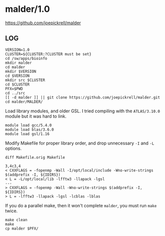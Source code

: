 malder/1.0
==========

<https://github.com/joepickrell/malder>

LOG
---

    VERSION=1.0
    CLUSTER=${CLUSTER:?CLUSTER must be set}
    cd /sw/apps/bioinfo
    mkdir malder
    cd malder
    mkdir $VERSION
    cd $VERSION
    mkdir src $CLUSTER
    cd $CLUSTER
    PFX=$PWD
    cd ../src
    [[ -d malder ]] || git clone https://github.com/joepickrell/malder.git
    cd malder/MALDER/

Load library modules, and older GSL.  I tried compiling with the `ATLAS/3.10.0` module but it was hard to link.

    module load gcc/5.4.0
    module load blas/3.6.0
    module load gsl/1.16

Modify Makefile for proper library order, and drop unnecessary `-I` and `-L` options.

    diff Makefile.orig Makefile

    3,4c3,4
    < CXXFLAGS = -fopenmp -Wall -I/opt/local/include -Wno-write-strings $(addprefix -I, ${IDIRS})
    < L = -L/opt/local/lib -lfftw3 -llapack -lgsl
    ---
    > CXXFLAGS = -fopenmp -Wall -Wno-write-strings $(addprefix -I, ${IDIRS})
    > L = -lfftw3 -llapack -lgsl -lcblas -lblas

If you do a parallel make, then it won't complete `malder`, you must run `make` twice.

    make clean
    make
    cp malder $PFX/

